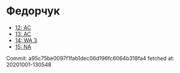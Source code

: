 # Федорчук
- [12: AC](12.md)
- [13: AC](13.md)
- [14: WA 3](14.md)
- [15: NA](15.md)

Commit: a95c75be0097f1fab1dec06d196fc6064b318fa4
 fetched at: 20201001-130548
